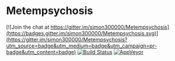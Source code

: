 # Metempsychosis

[![Join the chat at https://gitter.im/simon300000/Metempsychosis](https://badges.gitter.im/simon300000/Metempsychosis.svg)](https://gitter.im/simon300000/Metempsychosis?utm_source=badge&utm_medium=badge&utm_campaign=pr-badge&utm_content=badge)
[![Build Status](https://travis-ci.org/simon300000/Metempsychosis.svg?branch=master)](https://travis-ci.org/simon300000/Metempsychosis)
[![AppVeyor](https://ci.appveyor.com/api/projects/status/github/simon300000/Metempsychosis?branch=master&svg=true)](https://ci.appveyor.com/project/simon300000/metempsychosis)
